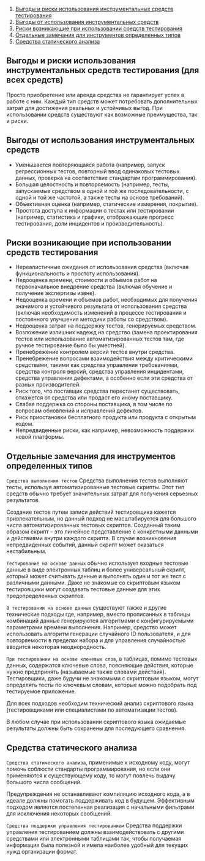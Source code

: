 1. [Выгоды и риски использования инструментальных средств тестирования](<#Выгоды-и-риски-использования-инструментальных-средств-тестирования>)
2. [Выгоды от использования инструментальных средств](<#Выгоды-от-использования-инструментальных-средств>)
3. [Риски возникающие при использовании средств тестирования](<#Риски-возникающие-при-использовании-средств-тестирования>)
4. [Отдельные замечания для инструментов определенных типов](<#Отдельные-замечания-для-инструментов-определенных-типов>)
5. [Средства статического анализа](<#Средства-статического-анализа>)

## Выгоды и риски использования инструментальных средств тестирования (для всех средств)

Просто приобретение или аренда средства не гарантирует успех в работе с ним. Каждый тип средств может потребовать дополнительных затрат для достижения реальных и устойчивых выгод. При использовании средств существуют как возможные преимущества, так и риски.

## Выгоды от использования инструментальных средств

- Уменьшается повторяющаяся работа (например, запуск регрессионных тестов, повторный ввод одинаковых тестовых данных, проверка на соответствие стандартам программирования).
- Большая целостность и повторяемость (например, тесты, запускаемые средством в одной и той же последовательности, с одной и той же частотой, а также тесты на основе требований).
- Объективная оценка (например, статические измерения, покрытие).
- Простота доступа к информации о тестах или тестировании (например, статистика и графики, отображающие прогресс тестирования, доли инцидентов и производительность).

## Риски возникающие при использовании средств тестирования

- Нереалистичные ожидания от использования средства (включая функциональность и простоту использования).
- Недооценка времени, стоимости и объемов работ на первоначальное внедрение средства (включая обучение и получение экспертизы извне).
- Недооценка времени и объемов работ, необходимых для получения значимого и устойчивого результата от использования средства (включая необходимость изменений в процессе тестирования и постоянного улучшения методики работы со средством).
- Недооценка затрат на поддержку тестов, генерируемых средством.
- Возложение излишних надежд на средство (замена проектирования тестов или использование автоматизированных тестов там, где ручное тестирование было бы уместней).
- Пренебрежение контролем версий тестов внутри средства.
- Пренебрежение вопросами взаимодействия между критическими средствами, такими как средства управления требованиями, средства контроля версий, средства управления инцидентами, средства управления дефектами, а особенно если эти средства от разных производителей.
- Риск того, что поставщик средства перестанет существовать, откажется от средства или продаст его иному поставщику.
- Слабая поддержка со стороны поставщика, в том числе по вопросам обновлений и исправлений дефектов.
- Риск приостановки бесплатного продукта или продукта с открытым кодом.
- Непредвиденные риски, как например, невозможность поддержки новой платформы.

## Отдельные замечания для инструментов определенных типов

`Средства выполнения тестов`
Средства выполнения тестов выполняют тесты, используя автоматизированные тестовые скрипты. Этот тип средств обычно требует значительных затрат для получения серьезных результатов.

Создание тестов путем записи действий тестировщика кажется привлекательным, но данный подход не масштабируется для большого числа автоматизированных тестовых скриптов. Созданный таким образом скрипт – это линейное представление с конкретными данными и действиями внутри каждого скрипта. В случае возникновения непредвиденных событий, данный скрипт может оказаться нестабильным.

`Тестирование на основе данных` обычно использует входные тестовые данные в виде электронных таблиц и более универсальный скрипт, который может считывать данные и выполнять один и тот же тест с различными данными. Даже не знакомые со скриптовым языком тестировщики могут создавать тестовые данные для этих предопределенных скриптов.

`В тестировании на основе данных` существуют также и другие технические подходы где, например, вместо прописанных в таблицы комбинаций данные генерируются алгоритмами с конфигурируемыми параметрами времени выполнения. Например, средство может использовать алгоритм генерации случайного ID пользователя, и для повторяемости в пределах набора и для управления случайностью вводится некоторая неоднородность.

`При тестировании на основе ключевых слов`, в таблицах, помимо тестовых данных, содержатся ключевые слова, поясняющие действия, которые нужно предпринять (называемые также словами действия). Тестировщики, даже будучи не знакомыми с скриптовым языком, могут определять тесты по ключевым словам, которые можно подобрать под тестируемое приложение.

Для всех подходов необходим технический анализ скриптового языка (тестировщиками или специалистами по автоматизации тестов).

В любом случае при использовании скриптового языка ожидаемые результаты должны быть сохранены для последующего сравнения.

## Средства статического анализа

`Средства статического анализа`, применимые к исходному коду, могут помочь соблюсти стандарты программирования, но если они применяются к существующему коду, то могут повлечь выдачу большого числа сообщений.

Предупреждения не останавливают компиляцию исходного кода, а в идеале должны помогать поддерживать код в будущем. Эффективным подходом является постепенная реализация с начальными фильтрами для исключения некоторых сообщений.

`Средства поддержки управления тестированием`
Средства поддержки управления тестированием должны взаимодействовать с другими средствами или электронными таблицами так, чтобы получаемая информация была полезной и имела наиболее удобный для текущих нужд организации формат.
